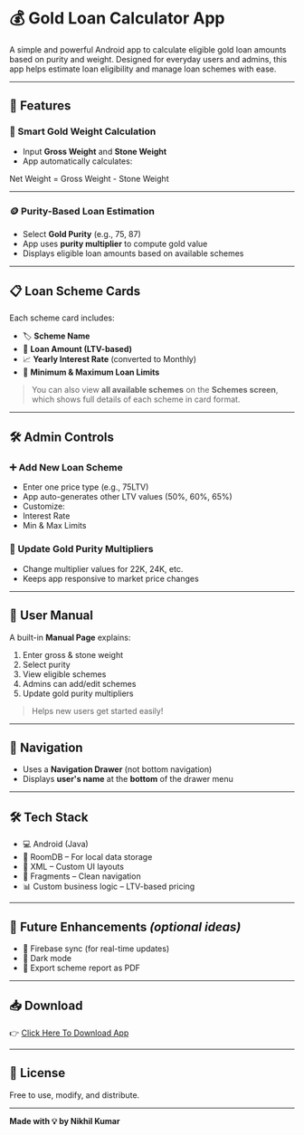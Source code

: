 # 💰 Gold Loan Calculator App

A simple and powerful Android app to calculate eligible gold loan amounts based on purity and weight. Designed for everyday users and admins, this app helps estimate loan eligibility and manage loan schemes with ease.

---

## 📲 Features

### 🧮 Smart Gold Weight Calculation
- Input **Gross Weight** and **Stone Weight**
- App automatically calculates:
  
Net Weight = Gross Weight - Stone Weight

---
### 🪙 Purity-Based Loan Estimation
- Select **Gold Purity** (e.g., 75, 87)
- App uses **purity multiplier** to compute gold value
- Displays eligible loan amounts based on available schemes

---

## 📋 Loan Scheme Cards

Each scheme card includes:
- 🏷 **Scheme Name**
- 📏 **Loan Amount (LTV-based)**
- 📈 **Yearly Interest Rate** (converted to Monthly)
- 💸 **Minimum & Maximum Loan Limits**

> You can also view **all available schemes** on the **Schemes screen**, which shows full details of each scheme in card format.

---

## 🛠 Admin Controls

### ➕ Add New Loan Scheme
- Enter one price type (e.g., 75LTV)
- App auto-generates other LTV values (50%, 60%, 65%)
- Customize:
- Interest Rate
- Min & Max Limits

### 🧪 Update Gold Purity Multipliers
- Change multiplier values for 22K, 24K, etc.
- Keeps app responsive to market price changes

---

## 📘 User Manual
A built-in **Manual Page** explains:
1. Enter gross & stone weight
2. Select purity
3. View eligible schemes
4. Admins can add/edit schemes
5. Update gold purity multipliers

> Helps new users get started easily!

---

## 🧭 Navigation
- Uses a **Navigation Drawer** (not bottom navigation)
- Displays **user's name** at the **bottom** of the drawer menu

---

## 🛠 Tech Stack
- 💻 Android (Java)
- 📁 RoomDB – For local data storage
- 📐 XML – Custom UI layouts
- 🧩 Fragments – Clean navigation
- 📊 Custom business logic – LTV-based pricing

---

## 🚀 Future Enhancements *(optional ideas)*
- 🔄 Firebase sync (for real-time updates)
- 🖤 Dark mode
- 📄 Export scheme report as PDF

---

## 📥 Download

👉 [Click Here To Download App](https://github.com/Nikhilk32535/Loan-Calculator/releases/download/v1.1/Loan_Calculator.apk)

---

## 📝 License
Free to use, modify, and distribute.

---

**Made with 💡 by Nikhil Kumar**
